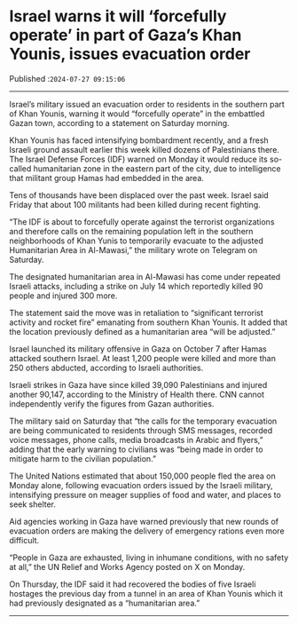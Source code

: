 # Israel warns it will ‘forcefully operate’ in part of Gaza’s Khan Younis, issues evacuation order

Published :`2024-07-27 09:15:06`

---

Israel’s military issued an evacuation order to residents in the southern part of Khan Younis, warning it would “forcefully operate” in the embattled Gazan town, according to a statement on Saturday morning.

Khan Younis has faced intensifying bombardment recently, and a fresh Israeli ground assault earlier this week killed dozens of Palestinians there. The Israel Defense Forces (IDF) warned on Monday it would reduce its so-called humanitarian zone in the eastern part of the city, due to intelligence that militant group Hamas had embedded in the area.

Tens of thousands have been displaced over the past week. Israel said Friday that about 100 militants had been killed during recent fighting.

“The IDF is about to forcefully operate against the terrorist organizations and therefore calls on the remaining population left in the southern neighborhoods of Khan Yunis to temporarily evacuate to the adjusted Humanitarian Area in Al-Mawasi,” the military wrote on Telegram on Saturday.

The designated humanitarian area in Al-Mawasi has come under repeated Israeli attacks, including a strike on July 14 which reportedly killed 90 people and injured 300 more.

The statement said the move was in retaliation to “significant terrorist activity and rocket fire” emanating from southern Khan Younis. It added that the location previously defined as a humanitarian area “will be adjusted.”

Israel launched its military offensive in Gaza on October 7 after Hamas attacked southern Israel. At least 1,200 people were killed and more than 250 others abducted, according to Israeli authorities.

Israeli strikes in Gaza have since killed 39,090 Palestinians and injured another 90,147, according to the Ministry of Health there. CNN cannot independently verify the figures from Gazan authorities.

The military said on Saturday that “the calls for the temporary evacuation are being communicated to residents through SMS messages, recorded voice messages, phone calls, media broadcasts in Arabic and flyers,” adding that the early warning to civilians was “being made in order to mitigate harm to the civilian population.”

The United Nations estimated that about 150,000 people fled the area on Monday alone, following evacuation orders issued by the Israeli military, intensifying pressure on meager supplies of food and water, and places to seek shelter.

Aid agencies working in Gaza have warned previously that new rounds of evacuation orders are making the delivery of emergency rations even more difficult.

“People in Gaza are exhausted, living in inhumane conditions, with no safety at all,” the UN Relief and Works Agency posted on X on Monday.

On Thursday, the IDF said it had recovered the bodies of five Israeli hostages the previous day from a tunnel in an area of Khan Younis which it had previously designated as a “humanitarian area.”

---

